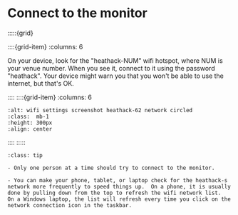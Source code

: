 
# Connect to the monitor

:::::{grid} 

::::{grid-item} 
:columns: 6

On your device, look for the "heathack-NUM" wifi hotspot, where NUM is your venue number. When you see it, connect to it using the password "heathack".  Your device might warn you that you won't be able to use the internet, but that's OK.

::::
::::{grid-item} 
:columns: 6
```{image} /images/monitoring/heathack-num-network.jpg
:alt: wifi settings screenshot heathack-62 network circled
:class:  mb-1
:height: 300px
:align: center
```

::::
:::::
<!-- :TODO: replace picture with Heathack-num. -->

```{admonition} Tips
:class: tip

- Only one person at a time should try to connect to the monitor. 

- You can make your phone, tablet, or laptop check for the heathack-s network more frequently to speed things up.  On a phone, it is usually done by pulling down from the top to refresh the wifi network list.  On a Windows laptop, the list will refresh every time you click on the network connection icon in the taskbar.

```